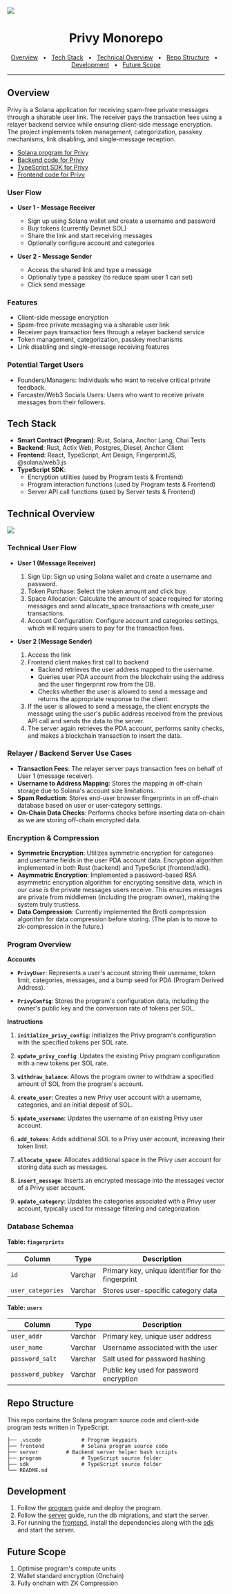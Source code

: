 ![](./docs/privy-landing.png)

<div align="center">
  <h1>Privy Monorepo</h1>
  <a href="#overview">Overview</a>
  <span>&nbsp;&nbsp;•&nbsp;&nbsp;</span>
  <a href="#tech-stack">Tech Stack</a>
  <span>&nbsp;&nbsp;•&nbsp;&nbsp;</span>
  <a href="#overview">Technical Overview</a>
  <span>&nbsp;&nbsp;•&nbsp;&nbsp;</span>
  <a href="#repo-structure">Repo Structure</a>
  <span>&nbsp;&nbsp;•&nbsp;&nbsp;</span>
  <a href="#development">Development</a>
  <span>&nbsp;&nbsp;•&nbsp;&nbsp;</span>
  <a href="#future-scope">Future Scope</a>
  <br />
  <hr />
</div>

## Overview

Privy is a Solana application for receiving spam-free private messages through a sharable user link. The receiver pays the transaction fees using a relayer backend service while ensuring client-side message encryption. The project implements token management, categorization, passkey mechanisms, link disabling, and single-message reception.

- [Solana program for Privy](./program/README.md)
- [Backend code for Privy](./server/README.md)
- [TypeScript SDK for Privy](https://github.com/arrayappy/privy-sdk)
- [Frontend code for Privy](./frontend/README.md)

### User Flow

- **User 1 - Message Receiver**

  - Sign up using Solana wallet and create a username and password
  - Buy tokens (currently Devnet SOL)
  - Share the link and start receiving messages
  - Optionally configure account and categories

- **User 2 - Message Sender**
  - Access the shared link and type a message
  - Optionally type a passkey (to reduce spam user 1 can set)
  - Click send message

### Features

- Client-side message encryption
- Spam-free private messaging via a sharable user link
- Receiver pays transaction fees through a relayer backend service
- Token management, categorization, passkey mechanisms
- Link disabling and single-message receiving features

### Potential Target Users

- Founders/Managers: Individuals who want to receive critical private feedback.
- Farcaster/Web3 Socials Users: Users who want to receive private messages from their followers.

## Tech Stack

- **Smart Contract (Program)**: Rust, Solana, Anchor Lang, Chai Tests
- **Backend**: Rust, Actix Web, Postgres, Diesel, Anchor Client
- **Frontend**: React, TypeScript, Ant Design, FingerprintJS, @solana/web3.js
- **TypeScript SDK**:
  - Encryption utilities (used by Program tests & Frontend)
  - Program interaction functions (used by Program tests & Frontend)
  - Server API call functions (used by Server tests & Frontend)

## Technical Overview

![](./docs/privy-flow.png)

### Technical User Flow

- **User 1 (Message Receiver)**

  1. Sign Up: Sign up using Solana wallet and create a username and password.
  2. Token Purchase: Select the token amount and click buy.
  3. Space Allocation: Calculate the amount of space required for storing messages and send allocate_space transactions with create_user transactions.
  4. Account Configuration: Configure account and categories settings, which will require users to pay for the transaction fees.

- **User 2 (Message Sender)**

  1. Access the link
  2. Frontend client makes first call to backend
     - Backend retrieves the user address mapped to the username.
     - Queries user PDA account from the blockchain using the address and the user fingerprint row from the DB.
     - Checks whether the user is allowed to send a message and returns the appropriate response to the client.
  3. If the user is allowed to send a message, the client encrypts the message using the user's public address received from the previous API call and sends the data to the server.
  4. The server again retrieves the PDA account, performs sanity checks, and makes a blockchain transaction to insert the data.

### Relayer / Backend Server Use Cases

- **Transaction Fees**: The relayer server pays transaction fees on behalf of User 1 (message receiver).
- **Username to Address Mapping**: Stores the mapping in off-chain storage due to Solana's account size limitations.
- **Spam Reduction**: Stores end-user browser fingerprints in an off-chain database based on user or user-category settings.
- **On-Chain Data Checks**: Performs checks before inserting data on-chain as we are storing off-chain encrypted data.

### Encryption & Compression

- **Symmetric Encryption**: Utilizes symmetric encryption for categories and username fields in the user PDA account data. Encryption algorithm implemented in both Rust (backend) and TypeScript (frontend/sdk).
- **Asymmetric Encryption**: Implemented a password-based RSA asymmetric encryption algorithm for encrypting sensitive data, which in our case is the private messages users receive. This ensures messages are private from middlemen (including the program owner), making the system truly trustless.
- **Data Compression**: Currently implemented the Brotli compression algorithm for data compression before storing. (The plan is to move to zk-compression in the future.)

### Program Overview

**Accounts**

- **`PrivyUser`**: Represents a user's account storing their username, token limit, categories, messages, and a bump seed for PDA (Program Derived Address).

- **`PrivyConfig`**: Stores the program's configuration data, including the owner's public key and the conversion rate of tokens per SOL.

**Instructions**

1. **`initialize_privy_config`**: Initializes the Privy program's configuration with the specified tokens per SOL rate.

2. **`update_privy_config`**: Updates the existing Privy program configuration with a new tokens per SOL rate.

3. **`withdraw_balance`**: Allows the program owner to withdraw a specified amount of SOL from the program's account.

4. **`create_user`**: Creates a new Privy user account with a username, categories, and an initial deposit of SOL.

5. **`update_username`**: Updates the username of an existing Privy user account.

6. **`add_tokens`**: Adds additional SOL to a Privy user account, increasing their token limit.

7. **`allocate_space`**: Allocates additional space in the Privy user account for storing data such as messages.

8. **`insert_message`**: Inserts an encrypted message into the messages vector of a Privy user account.

9. **`update_category`**: Updates the categories associated with a Privy user account, typically used for message filtering and categorization.

### Database Schemaa

**Table: `fingerprints`**

| Column            | Type    | Description                                        |
| ----------------- | ------- | -------------------------------------------------- |
| `id`              | Varchar | Primary key, unique identifier for the fingerprint |
| `user_categories` | Varchar | Stores user-specific category data                 |

**Table: `users`**

| Column            | Type    | Description                             |
| ----------------- | ------- | --------------------------------------- |
| `user_addr`       | Varchar | Primary key, unique user address        |
| `user_name`       | Varchar | Username associated with the user       |
| `password_salt`   | Varchar | Salt used for password hashing          |
| `password_pubkey` | Varchar | Public key used for password encryption |

## Repo Structure

This repo contains the Solana program source code and client-side program tests written in TypeScript.

```.
├── .vscode             # Program keypairs
├── frontend            # Solana program source code
├── server         # Backend server helper bash scripts
├── program             # TypeScript source folder
├── sdk                 # TypeScript source folder
└── README.md
```

## Development

1. Follow the [program]() guide and deploy the program.
2. Follow the [server]() guide, run the db migrations, and start the server.
3. For running the [frontend](), install the dependencies along with the [sdk]() and start the server.

## Future Scope

1. Optimise program's compute units
2. Wallet standard encryption (Onchain)
3. Fully onchain with ZK Compression